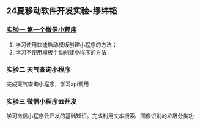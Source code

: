## 24夏移动软件开发实验-缪纬韬

### [实验一 第一个微信小程序](https://github.com/spchara/remote-software-develop-lab/blob/main/%E5%AE%9E%E9%AA%8C%E6%8A%A5%E5%91%8A/%E5%AE%9E%E9%AA%8C%E4%B8%80.md)
1. 学习使用快速启动模板创建小程序的方法；
2. 学习不使用模板手动创建小程序的方法


### 实验二 天气查询小程序
完成天气查询小程序，学习api调用

### 实验三 微信小程序云开发
学习微信小程序云开发的基础知识。完成利用文本搜索、图像识别的垃圾分类功

